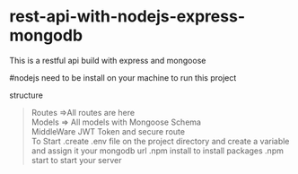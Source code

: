 # rest-api-with-nodejs-express-mongodb
This is a restful api build with express and mongoose

#nodejs need to be install on your machine to run this project

structure
>Routes =>All routes are here<br>
>Models => All models with Mongoose Schema<br>
>MiddleWare JWT Token and secure route</br>
To Start 
.create .env file on the project directory and create a variable and assign it your mongodb url
.npm install to install packages
.npm start to start your server
